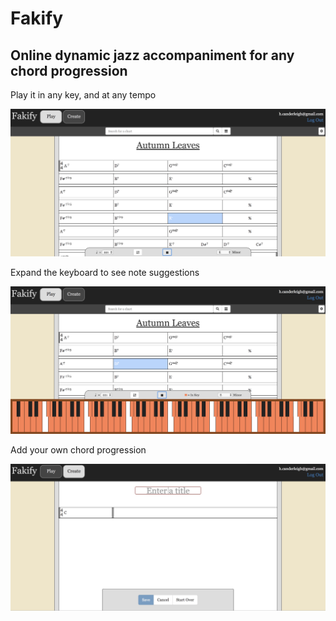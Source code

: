 # Fakify

## Online dynamic jazz accompaniment for any chord progression

Play it in any key, and at any tempo

![Autumn Leaves](./assets/gallery/autumn-leaves-play.png)

Expand the keyboard to see note suggestions

![Keyboard Expanded](./assets/gallery/keyboard-open.png)

Add your own chord progression

![Create](./assets/gallery/create.png)